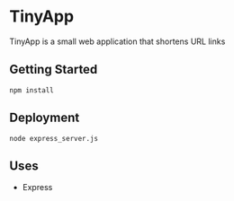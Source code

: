 # TinyApp

TinyApp is a small web application that shortens URL links

## Getting Started


```
npm install
```

## Deployment

```
node express_server.js
```

## Uses

* Express
